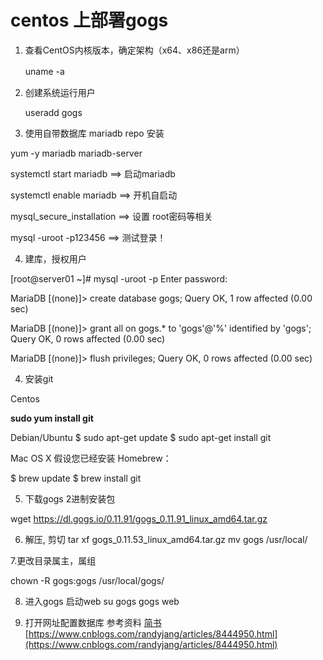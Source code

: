 # centos 上部署gogs

1. 查看CentOS内核版本，确定架构（x64、x86还是arm）

    uname -a　

2. 创建系统运行用户
    
    useradd gogs

3. 使用自带数据库 mariadb repo 安装

yum -y mariadb mariadb-server

systemctl start mariadb ==> 启动mariadb

systemctl enable mariadb ==> 开机自启动

mysql_secure_installation ==> 设置 root密码等相关

mysql -uroot -p123456 ==> 测试登录！

4. 建库，授权用户

[root@server01 ~]# mysql -uroot -p
Enter password: 

MariaDB [(none)]> create database gogs;
Query OK, 1 row affected (0.00 sec)

MariaDB [(none)]> grant all on gogs.* to 'gogs'@'%' identified by 'gogs';
Query OK, 0 rows affected (0.00 sec)

MariaDB [(none)]> flush privileges;
Query OK, 0 rows affected (0.00 sec)

4. 安装git

Centos

**sudo yum install git**

Debian/Ubuntu
$ sudo apt-get update
$ sudo apt-get install git

Mac OS X
假设您已经安装 Homebrew：

$ brew update
$ brew install git



5. 下载gogs 2进制安装包

wget https://dl.gogs.io/0.11.91/gogs_0.11.91_linux_amd64.tar.gz


6. 解压, 剪切
tar xf gogs_0.11.53_linux_amd64.tar.gz
mv gogs /usr/local/

7.更改目录属主，属组 

chown -R gogs:gogs /usr/local/gogs/

8. 进入gogs 启动web
    su gogs
    gogs web
    
9. 打开网址配置数据库
参考资料 
[简书](https://www.jianshu.com/p/14ac90da5575)
[https://www.cnblogs.com/randyjang/articles/8444950.html](https://www.cnblogs.com/randyjang/articles/8444950.html)

